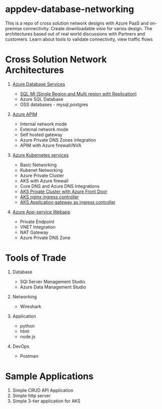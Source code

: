 # appdev-database-networking

This is a repo of cross solution network designs with Azure PaaS and on-premise connectivity. Create downloadable visio for varios design. The architectures based out of real world discussions with Partners and customers. Learn about tools to validate connectivity, view traffic flows

# Cross Solution Network Architectures

1. [Azure Database Services](database-services/README.md)

   - [SQL MI (Single Region and Multi region with Replication)](database-services/README.md)
   - Azure SQL Database
   - OSS databases - mysql,postgres

2. [Azure APIM](apim/README.md)

   - Internal network mode
   - External network mode
   - Self hosted gateway
   - Azure Private DNS Zones integration
   - APIM with Azure firewall/NVA

3. [Azure Kubernetes services](aks/README.md)

   - Basic Networking
   - Kubenet Networking
   - Azure Private Cluster
   - AKS with Azure firewall
   - Core DNS and Azure DNS Integrations
   - [AKS Private Cluster with Azure Front Door](https://github.com/nehalineogi/aks-private-cluster-with-afd-premium)
   - [AKS nginx ingress controller](https://github.com/nehalineogi/aks-nginx-ingress)
   - [AKS Application gateway as ingress controller](https://github.com/nehalineogi/aks-app-gw-ingress)

4. [Azure App-service Webapp](webapp/README.md)
   - Private Endpoint
   - VNET Integration
   - NAT Gateway
   - Azure Private DNS Zone

# Tools of Trade

1. Database

   - SQl Server Management Studio
   - Azure Data Management Studio

2. Networking

   - Wireshark

3. Application
   - python
   - html
   - node.js
4. DevOps
   - Postman

# Sample Applications

1. Simple CRUD API Application
2. Simple http server
3. Simple 3-tier application for AKS
